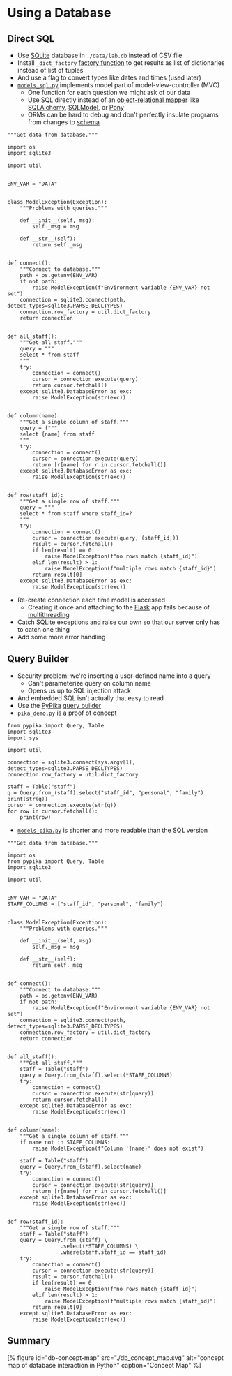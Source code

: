 # Using a Database

## Direct SQL

-   Use [SQLite][sqlite] database in `./data/lab.db` instead of CSV file
-   Install `_dict_factory` [factory function](g:factory-function)
    to get results as list of dictionaries instead of list of tuples
-   And use a flag to convert types like dates and times (used later)
-   [`models_sql.py`](./models_sql.py) implements model part of model-view-controller (MVC)
    -   One function for each question we might ask of our data
    -   Use SQL directly instead of an [object-relational mapper](g:orm)
        like [SQLAlchemy][SQLAlchemy], [SQLModel][sqlmodel], or [Pony][pony]
    -   ORMs can be hard to debug and don't perfectly insulate programs from changes to [schema](g:db-schema)

```{file="models_sql.py"}
"""Get data from database."""

import os
import sqlite3

import util


ENV_VAR = "DATA"


class ModelException(Exception):
    """Problems with queries."""

    def __init__(self, msg):
        self._msg = msg

    def __str__(self):
        return self._msg


def connect():
    """Connect to database."""
    path = os.getenv(ENV_VAR)
    if not path:
        raise ModelException(f"Environment variable {ENV_VAR} not set")
    connection = sqlite3.connect(path, detect_types=sqlite3.PARSE_DECLTYPES)
    connection.row_factory = util.dict_factory
    return connection


def all_staff():
    """Get all staff."""
    query = """
    select * from staff
    """
    try:
        connection = connect()
        cursor = connection.execute(query)
        return cursor.fetchall()
    except sqlite3.DatabaseError as exc:
        raise ModelException(str(exc))


def column(name):
    """Get a single column of staff."""
    query = f"""
    select {name} from staff
    """
    try:
        connection = connect()
        cursor = connection.execute(query)
        return [r[name] for r in cursor.fetchall()]
    except sqlite3.DatabaseError as exc:
        raise ModelException(str(exc))


def row(staff_id):
    """Get a single row of staff."""
    query = """
    select * from staff where staff_id=?
    """
    try:
        connection = connect()
        cursor = connection.execute(query, (staff_id,))
        result = cursor.fetchall()
        if len(result) == 0:
            raise ModelException(f"no rows match {staff_id}")
        elif len(result) > 1:
            raise ModelException(f"multiple rows match {staff_id}")
        return result[0]
    except sqlite3.DatabaseError as exc:
        raise ModelException(str(exc))
```

-   Re-create connection each time model is accessed
    -   Creating it once and attaching to the [Flask][flask] app fails because of [multithreading](g:multithreading)
-   Catch SQLite exceptions and raise our own so that our server only has to catch one thing
-   Add some more error handling

## Query Builder

-   Security problem: we're inserting a user-defined name into a query
    -   Can't parameterize query on column name
    -   Opens us up to SQL injection attack
-   And embedded SQL isn't actually that easy to read
-   Use the [PyPika][pypika] [query builder](g:query-builder)
-   [`pika_demo.py`](./pika_demo.py) is a proof of concept

```{file="pika_demo.py"}
from pypika import Query, Table
import sqlite3
import sys

import util

connection = sqlite3.connect(sys.argv[1], detect_types=sqlite3.PARSE_DECLTYPES)
connection.row_factory = util.dict_factory

staff = Table("staff")
q = Query.from_(staff).select("staff_id", "personal", "family")
print(str(q))
cursor = connection.execute(str(q))
for row in cursor.fetchall():
    print(row)
```

-   [`models_pika.py`](./models_pika.py) is shorter and more readable than the SQL version

```{file="models_pika.py"}
"""Get data from database."""

import os
from pypika import Query, Table
import sqlite3

import util


ENV_VAR = "DATA"
STAFF_COLUMNS = ["staff_id", "personal", "family"]


class ModelException(Exception):
    """Problems with queries."""

    def __init__(self, msg):
        self._msg = msg

    def __str__(self):
        return self._msg


def connect():
    """Connect to database."""
    path = os.getenv(ENV_VAR)
    if not path:
        raise ModelException(f"Environment variable {ENV_VAR} not set")
    connection = sqlite3.connect(path, detect_types=sqlite3.PARSE_DECLTYPES)
    connection.row_factory = util.dict_factory
    return connection


def all_staff():
    """Get all staff."""
    staff = Table("staff")
    query = Query.from_(staff).select(*STAFF_COLUMNS)
    try:
        connection = connect()
        cursor = connection.execute(str(query))
        return cursor.fetchall()
    except sqlite3.DatabaseError as exc:
        raise ModelException(str(exc))


def column(name):
    """Get a single column of staff."""
    if name not in STAFF_COLUMNS:
        raise ModelException(f"Column '{name}' does not exist")

    staff = Table("staff")
    query = Query.from_(staff).select(name)
    try:
        connection = connect()
        cursor = connection.execute(str(query))
        return [r[name] for r in cursor.fetchall()]
    except sqlite3.DatabaseError as exc:
        raise ModelException(str(exc))


def row(staff_id):
    """Get a single row of staff."""
    staff = Table("staff")
    query = Query.from_(staff) \
                 .select(*STAFF_COLUMNS) \
                 .where(staff.staff_id == staff_id)
    try:
        connection = connect()
        cursor = connection.execute(str(query))
        result = cursor.fetchall()
        if len(result) == 0:
            raise ModelException(f"no rows match {staff_id}")
        elif len(result) > 1:
            raise ModelException(f"multiple rows match {staff_id}")
        return result[0]
    except sqlite3.DatabaseError as exc:
        raise ModelException(str(exc))
```

## Summary

[% figure id="db-concept-map" src="./db_concept_map.svg" alt="concept map of database interaction in Python" caption="Concept Map" %]

[flask]: https://flask.palletsprojects.com/
[pony]: https://ponyorm.org/
[pypika]: https://pypika.readthedocs.io/
[SQLAlchemy]: https://www.sqlalchemy.org/
[sqlite]: https://www.sqlite.org/
[sqlmodel]: https://sqlmodel.tiangolo.com/
